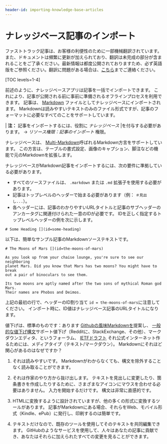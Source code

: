 ```yaml
---
header-id: importing-knowledge-base-articles
---
```


# ナレッジベース記事のインポート

<p class="alert alert-info"><span class="wysiwyg-color-blue120">ファストトラック記事は、お客様の利便性のために一部機械翻訳されています。また、ドキュメントは頻繁に更新が加えられており、翻訳は未完成の部分が含まれることをご了承ください。最新情報は都度公開されておりますため、必ず英語版をご参照ください。翻訳に問題がある場合は、<a href="mailto:support-content-jp@liferay.com">こちら</a>までご連絡ください。</span></p>

[TOC levels=1-4]

前述のように、ナレッジベースアプリは記事を一括でインポートできます。 これにより、記事が公開される前に事前に準備されるオフラインプロセスを利用できます。 記事は、 [Markdown](http://commonmark.org) ファイルとしてナレッジベースにインポートされます。 Markdownは読みやすいテキストのみのファイル形式ですが、記事のフォーマットに必要なすべてのことをサポートしています。

| **注：** 記事をインポートするには、役割に *ナレッジベース* |を付与する必要があります。 → *リソース権限：記事のインポート* 権限。

ナレッジベースは、 [Multi-Markdown](http://fletcher.github.io/MultiMarkdown-4/)呼ばれるMarkdown方言をサポートしています。 この方言は、テーブルの書式設定、画像のキャプション、脚注などの機能で元のMarkdownを拡張します。

ナレッジベースがMarkdown記事をインポートするには、次の要件に準拠している必要があります。

  - すべてのソースファイルは、 `.markdown` または `.md` 拡張子を使用する必要があります。
  - 記事はトップレベルのヘッダーで始まる必要があります（例： `＃見出し...`）。
  - 各ヘッダーには、記事のわかりやすいURLタイトルと記事のサブヘッダーのアンカータグに関連付けられた一意のIDが必要です。 IDを正しく指定するトップレベルヘッダーの例を次に示します。

`# Some Heading [](id=some-heading)`

以下は、簡単なサンプル記事のMarkdownソーステキストです。

``` 
# The Moons of Mars [](id=the-moons-of-mars)

As you look up from your chaise lounge, you're sure to see our neighboring
planet Mars. Did you know that Mars has two moons? You might have to break 
out a pair of binoculars to see them.

Its two moons are aptly named after the two sons of mythical Roman god Mars.
Their names are Phobos and Deimos. 
```

上記の最初の行で、ヘッダーのID割り当て `id = the-moons-of-mars`に注意してください。 インポート時に、ID値はナレッジベース記事のURLタイトルになります。

値下げは、標準のものです：あります [Githubの風味Markdownを](https://help.github.com/articles/github-flavored-markdown)提案し、 [一般的な値下げ構文](http://www.commonmark.org)サポート値下げ（Redditに、StackExchange、その他）、マークダウンエディタ、というフォーラム、 [IETFドラフト](https://tools.ietf.org/html/rfc7763) それ公式インターネット作るためには、メディアタイプ（テキスト/マークダウン）。 Markdownにそれほど関心があるのはなぜですか？

1.  それは読みやすいです。 Markdownがわからなくても、構文を除外することなく読み取ることができます。

2.  それは作家のやり方から抜け出します。 テキストを見出しに変更したり、箇条書きを作成したりするために、さまざまなアイコンにマウスを合わせる必要はありません。 入力を開始するだけです。 構文は非常に直感的です。

3.  HTMLに変換するように設計されていますが、他の多くの形式に変換するツールがあります。 記事がMarkdownにある場合、それらをWeb、モバイル形式（Kindle、ePub）に発行し、印刷するのは簡単です。

4.  テキストだけなので、既存のツールを使用してそのテキストを共同編集できます。 GitHubのようなサービスを使用して、人々はあなたの記事に貢献でき、あなたはそれらに加えられたすべての変更を見ることができます。
